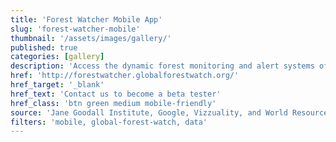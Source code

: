 ```yaml
---
title: 'Forest Watcher Mobile App'
slug: 'forest-watcher-mobile'
thumbnail: '/assets/images/gallery/'
published: true
categories: [gallery]
description: 'Access the dynamic forest monitoring and alert systems of Global Forest Watch (GFW) on your mobile device, even offline. Navigate to alerts, collect field data, and work with teams to manage areas.'
href: 'http://forestwatcher.globalforestwatch.org/'
href_target: '_blank'
href_text: 'Contact us to become a beta tester'
href_class: 'btn green medium mobile-friendly'
source: 'Jane Goodall Institute, Google, Vizzuality, and World Resources Institute'
filters: 'mobile, global-forest-watch, data'
---
```

